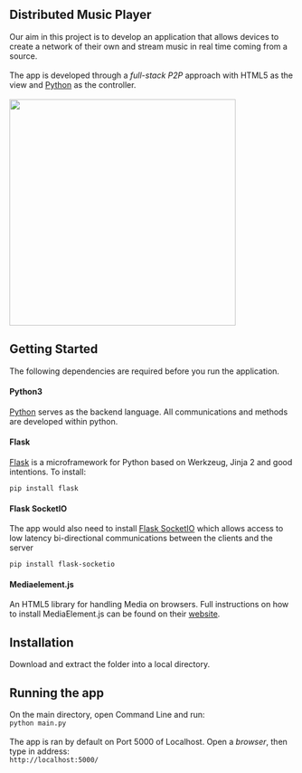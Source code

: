 <h2>Distributed Music Player</h2>
Our aim in this project is to develop an application that allows devices to create a network of their own and stream music in real time coming from a source.
<br>
<br>
The app is developed through a <em>full-stack P2P</em> approach with HTML5 as the view and <a href="https://www.python.org/downloads/">Python</a> as the controller. 
<br>
<br>
<img src="http://jonasalbaira.com/images/Screenshot.png" height=400/>

<br>
<h2>Getting Started</h2>
The following dependencies are required before you run the application.

<h4>Python3</h4>
<a href="https://www.python.org/downloads/">Python</a> serves as the backend language. All communications and methods are developed within python.

<h4>Flask</h4>
<a href="http://flask.pocoo.org/">Flask</a> is a microframework for Python based on Werkzeug, Jinja 2 and good intentions. To install:
<br>

	pip install flask
<h4>Flask SocketIO</h4>
The app would also need to install <a href="https://flask-socketio.readthedocs.io/en/latest/">Flask SocketIO</a> which allows access to low latency bi-directional communications between the clients and the server

	pip install flask-socketio
	
<h4>Mediaelement.js</h4>
An HTML5 library for handling Media on browsers. Full instructions on how to install MediaElement.js can be found on their <a href="https://github.com/mediaelement/mediaelement/blob/master/docs/installation.md">website</a>.

<h2>Installation</h2>
Download and extract the folder into a local directory.

<h2>Running the app</h2>
On the main directory, open Command Line and run:
<br>
	<code>python main.py</code>
<br>
<br>
The app is ran by default on Port 5000 of Localhost. Open a <em>browser</em>, then type in address:
<br>
	<code>http://localhost:5000/</code>
